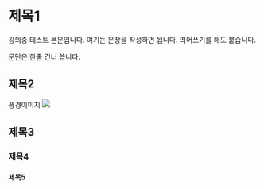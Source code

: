 # 제목1

강의중 테스트 본문입니다. 여기는 문장을 작성하면 됩니다.
띄어쓰기를 해도 붙습니다.

문단은 한줄 건너 씁니다.

## 제목2

풍경이미지
![](https://search.pstatic.net/common/?src=http%3A%2F%2Fblogfiles.naver.net%2FMjAyMTAyMTNfMjI1%2FMDAxNjEzMjAxMTMzNDE1.fkgurmdj1TNWPKbXh3K7eRu3Bz55sV1-ct6Y1TPZ-xEg.xIoR5z2xfJAMaPyooJQ0eHxC-8SjwlnjrAw8zbRzUpQg.JPEG.vipgarden%2F656c729ad0d6598be7d36c7d7bbdddbb.jpg&type=a340)

## 제목3




### 제목4




#### 제목5


